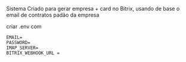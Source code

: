 Sistema Criado para gerar empresa + card no Bitrix, usando de base o email de contratos padão da empresa

criar .env com

````
EMAIL=
PASSWORD=
IMAP_SERVER=
BITRIX_WEBHOOK_URL =
````
